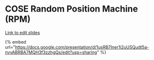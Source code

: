 # COSE Random Position Machine (RPM)



[Link to edit slides](https://docs.google.com/presentation/d/1usRB7Iner1i2uUSQudt5a-nvyABRBA7MQH3f3zzhgQs/edit?usp=sharing)

{% embed url="https://docs.google.com/presentation/d/1usRB7Iner1i2uUSQudt5a-nvyABRBA7MQH3f3zzhgQs/edit?usp=sharing" %}


